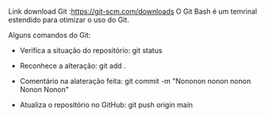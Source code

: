 Link download Git :https://git-scm.com/downloads
O Git Bash é um temrinal estendido para otimizar o uso do Git.

Alguns comandos do Git:

- Verifica a situação do repositório:
	git status

- Reconhece a alteração:
	git add .

- Comentário na alateração feita:
	git commit -m "Nononon nonon nonon Nonon Nonon"

- Atualiza o repositório no GitHub:
	git push origin main